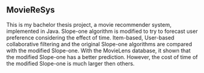## MovieReSys
This is my bachelor thesis project, a movie recommender system, implemented in Java. Slope-one algorithm is modified to try to forecast user preference considering the effect of time. Item-based, User-based collaborative filtering and the original Slope-one algorithms are compared with the modified Slope-one. With the MovieLens database, it shown that the modified Slope-one has a better prediction. However, the cost of time of the modified Slope-one is much larger then others. 
